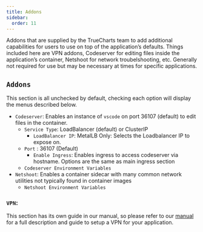 ```yaml
---
title: Addons
sidebar:
  order: 11
---
```


Addons that are supplied by the TrueCharts team to add additional capabilities for users to use on top of the application’s defaults. Things included here are VPN addons, Codeserver for editing files inside the application’s container, Netshoot for network troubelshooting, etc. Generally not required for use but may be necessary at times for specific applications.

## `Addons`

This section is all unchecked by default, checking each option will display the menus described below.

- `Codeserver`: Enables an instance of `vscode` on port 36107 (default) to edit files in the container.
  - `Service Type`: LoadBalancer (default) or ClusterIP
    - `LoadBalancer IP`: MetalLB Only: Selects the Loadbalancer IP to expose on.
  - `Port` : 36107 (Default)
    - `Enable Ingress`: Enables ingress to access codeserver via hostname. Options are the same as main ingress section
  - `Codeserver Environment Variables`
- `Netshoot`: Enables a container sidecar with many common network utilities not typically found in container images
  - `Netshoot Environment Variables`

### `VPN`:

This section has its own guide in our manual, so please refer to our [manual](/scale/guides/vpn-setup/) for a full description and guide to setup a VPN for your application.
